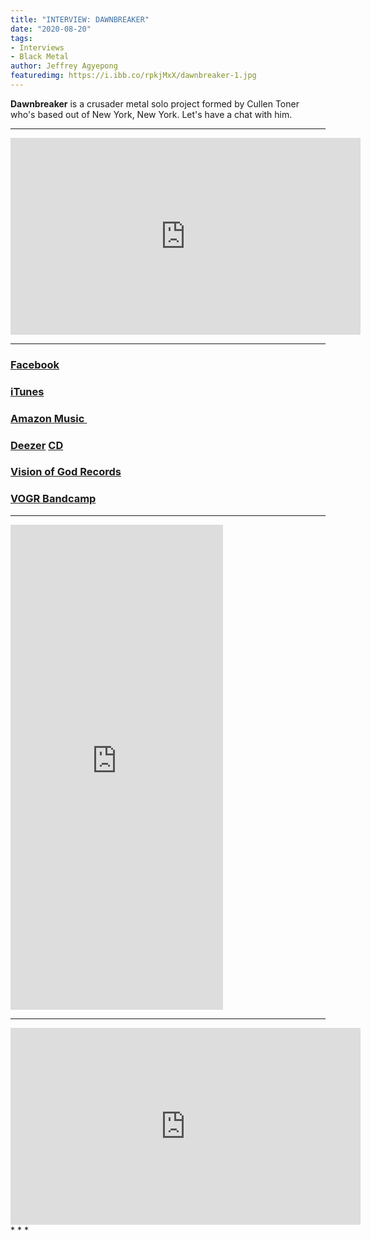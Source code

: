 ```yaml
---
title: "INTERVIEW: DAWNBREAKER"
date: "2020-08-20"
tags:
- Interviews
- Black Metal
author: Jeffrey Agyepong
featuredimg: https://i.ibb.co/rpkjMxX/dawnbreaker-1.jpg
---
```


**Dawnbreaker** is a crusader metal solo project formed by Cullen Toner who's based out of New York, New York. Let's have a chat with him.

* * *

<div class="video-container">
    <iframe src="https://www.youtube.com/embed/ventbyofUhE" width="560" height="315" frameborder="0"></iframe>
</div>

* * *

### [Facebook](https://web.facebook.com/dawnbreakerworship)

###  [iTunes](https://visionofgodrecords.com/product/dawnbreaker-total-depravity-cd/%20) 

### [Amazon Music ](https://www.amazon.com/Total-Depravity-Dawnbreaker/dp/B07XH89D5F/ref=sr_1_fkmr0_1?dchild=1&keywords=Dawnbreaker+total+depravity&qid=1591322763&sr=8-1-fkmr0) 

### [Deezer](https://www.deezer.com/en/album/110225422) [CD](https://visionofgodrecords.com/product/dawnbreaker-total-depravity-cd/) 

### [Vision of God Records](https://visionofgodrecords.com/album/total-depravity/) 

### [VOGR Bandcamp](https://visionofgodrecords.bandcamp.com/album/total-depravity)

* * *

<iframe style="border: 0; width: 340px; height: 776px;" src="https://bandcamp.com/EmbeddedPlayer/album=3427870324/size=large/bgcol=ffffff/linkcol=0687f5/transparent=true/" seamless><a href="https://dawnbreaker.bandcamp.com/album/total-depravity">Total Depravity by Dawnbreaker</a></iframe>

* * *
<div class="video-container">
<iframe src="https://www.youtube.com/embed/VL8xj54v5lM" width="560" height="315" frameborder="0"></iframe>
</div>
* * *
